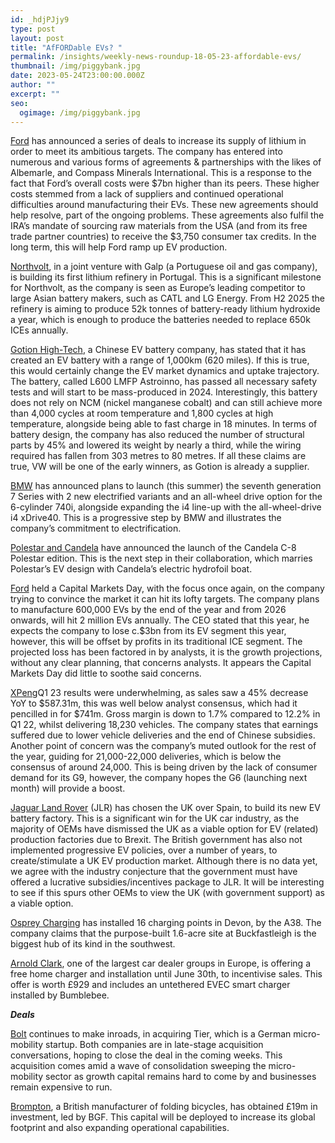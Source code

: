 ```yaml
---
id: _hdjPJjy9
type: post
layout: post
title: "AfFORDable EVs? "
permalink: /insights/weekly-news-roundup-18-05-23-affordable-evs/
thumbnail: /img/piggybank.jpg
date: 2023-05-24T23:00:00.000Z
author: ""
excerpt: ""
seo:
  ogimage: /img/piggybank.jpg
---
```

[Ford](https://www.ft.com/content/beda47bf-30df-490e-a797-c1ecac920e32) has announced a series of deals to increase its supply of lithium in order to meet its ambitious targets. The company has entered into numerous and various forms of agreements & partnerships with the likes of Albemarle, and Compass Minerals International. This is a response to the fact that Ford’s overall costs were $7bn higher than its peers. These higher costs stemmed from a lack of suppliers and continued operational difficulties around manufacturing their EVs. These new agreements should help resolve, part of the ongoing problems. These agreements also fulfil the IRA’s mandate of sourcing raw materials from the USA (and from its free trade partner countries) to receive the $3,750 consumer tax credits. In the long term, this will help Ford ramp up EV production.

[Northvolt](https://sifted.eu/articles/northvolt-galp-aurora-lithium-portugal?utm_source=sailthru&utm_medium=email&utm_campaign=sustain&utm_content=18-05-23&utm_term=would-like-sustainability-newsletter), in a joint venture with Galp (a Portuguese oil and gas company), is building its first lithium refinery in Portugal. This is a significant milestone for Northvolt, as the company is seen as Europe’s leading competitor to large Asian battery makers, such as CATL and LG Energy. From H2 2025 the refinery is aiming to produce 52k tonnes of battery-ready lithium hydroxide a year, which is enough to produce the batteries needed to replace 650k ICEs annually.

[Gotion High-Tech](https://www.fleetnews.co.uk/news/latest-fleet-news/electric-fleet-news/2023/05/23/manufacturer-produces-electric-vehicle-battery-with-620-mile-range), a Chinese EV battery company, has stated that it has created an EV battery with a range of 1,000km (620 miles). If this is true, this would certainly change the EV market dynamics and uptake trajectory. The battery, called L600 LMFP Astroinno, has passed all necessary safety tests and will start to be mass-produced in 2024. Interestingly, this battery does not rely on NCM (nickel manganese cobalt) and can still achieve more than 4,000 cycles at room temperature and 1,800 cycles at high temperature, alongside being able to fast charge in 18 minutes. In terms of battery design, the company has also reduced the number of structural parts by 45% and lowered its weight by nearly a third, while the wiring required has fallen from 303 metres to 80 metres. If all these claims are true, VW will be one of the early winners, as Gotion is already a supplier.

[BMW](https://theevreport.com/bmw-expands-electrified-product-portfolio-introduces-new-models-and-upgraded-operating-system?swcfpc=1) has announced plans to launch (this summer) the seventh generation 7 Series with 2 new electrified variants and an all-wheel drive option for the 6-cylinder 740i, alongside expanding the i4 line-up with the all-wheel-drive i4 xDrive40. This is a progressive step by BMW and illustrates the company’s commitment to electrification.

[Polestar and Candela](https://theevreport.com/polestar-and-candela-unveil-the-next-phase-of-partnership-with-the-candela-c-8-polestar-edition?swcfpc=1) have announced the launch of the Candela C-8 Polestar edition. This is the next step in their collaboration, which marries Polestar’s EV design with Candela’s electric hydrofoil boat.

[Ford](https://www.cnbc.com/2023/05/22/ford-capital-markets-day.html) held a Capital Markets Day, with the focus once again, on the company trying to convince the market it can hit its lofty targets. The company plans to manufacture 600,000 EVs by the end of the year and from 2026 onwards, will hit 2 million EVs annually. The CEO stated that this year, he expects the company to lose c.$3bn from its EV segment this year, however, this will be offset by profits in its traditional ICE segment. The projected loss has been factored in by analysts, it is the growth projections, without any clear planning, that concerns analysts. It appears the Capital Markets Day did little to soothe said concerns.

[XPeng](https://cnevpost.com/2023/05/24/xpeng-q1-2023-earnings/?utm_source=substack&utm_medium=email)Q1 23 results were underwhelming, as sales saw a 45% decrease YoY to $587.31m, this was well below analyst consensus, which had it pencilled in for $741m. Gross margin is down to 1.7% compared to 12.2% in Q1 22, whilst delivering 18,230 vehicles. The company states that earnings suffered due to lower vehicle deliveries and the end of Chinese subsidies. Another point of concern was the company’s muted outlook for the rest of the year, guiding for 21,000-22,000 deliveries, which is below the consensus of around 24,000. This is being driven by the lack of consumer demand for its G9, however, the company hopes the G6 (launching next month) will provide a boost.

[Jaguar Land Rover](https://europe.autonews.com/automakers/jaguar-owner-tata-pick-uk-ev-battery-plant) (JLR) has chosen the UK over Spain, to build its new EV battery factory. This is a significant win for the UK car industry, as the majority of OEMs have dismissed the UK as a viable option for EV (related) production factories due to Brexit. The British government has also not implemented progressive EV policies, over a number of years, to create/stimulate a UK EV production market. Although there is no data yet, we agree with the industry conjecture that the government must have offered a lucrative subsidies/incentives package to JLR. It will be interesting to see if this spurs other OEMs to view the UK (with government support) as a viable option.

[Osprey Charging](https://www.bbc.co.uk/news/uk-england-devon-65694404) has installed 16 charging points in Devon, by the A38. The company claims that the purpose-built 1.6-acre site at Buckfastleigh is the biggest hub of its kind in the southwest.

[Arnold Clark](https://www.am-online.com/news/dealer-news/2023/05/23/arnold-clark-offers-free-home-charger-installation), one of the largest car dealer groups in Europe, is offering a free home charger and installation until June 30th, to incentivise sales. This offer is worth £929 and includes an untethered EVEC smart charger installed by Bumblebee.

***Deals***

[Bolt](https://sifted.eu/articles/bolt-acquire-rival-tier-news) continues to make inroads, in acquiring Tier, which is a German micro-mobility startup. Both companies are in late-stage acquisition conversations, hoping to close the deal in the coming weeks. This acquisition comes amid a wave of consolidation sweeping the micro-mobility sector as growth capital remains hard to come by and businesses remain expensive to run. 

[Brompton](https://www.bgf.co.uk/brompton-bicycle-accelerate-growth/?TrucksFoT), a British manufacturer of folding bicycles, has obtained £19m in investment, led by BGF. This capital will be deployed to increase its global footprint and also expanding operational capabilities. 

<!--EndFragment-->